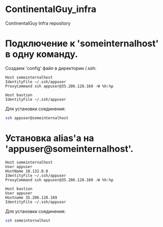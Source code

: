# ContinentalGuy_infra
ContinentalGuy Infra repository

# Подключение к 'someinternalhost' в одну команду.
Создаем 'config' файл в директории /.ssh:
```
Host someinternalhost
IdentityFile ~/.ssh/appuser
ProxyCommand ssh appuser@35.206.128.169 -W %h:%p

Host bastion
IdentityFile ~/.ssh/appuser
```

Для установки соединения:
```bash
ssh appuser@someinternalhost
```

# Установка alias'а на 'appuser@someinternalhost'.
```
Host someinternalhost
User appuser
HostName 10.132.0.8
IdentityFile ~/.ssh/appuser
ProxyCommand ssh appuser@35.206.128.169 -W %h:%p

Host bastion
User appuser
Hostname 35.206.128.169
IdentityFile ~/.ssh/appuser
```

Для установки соединения:
```bash
ssh someinternalhost
```